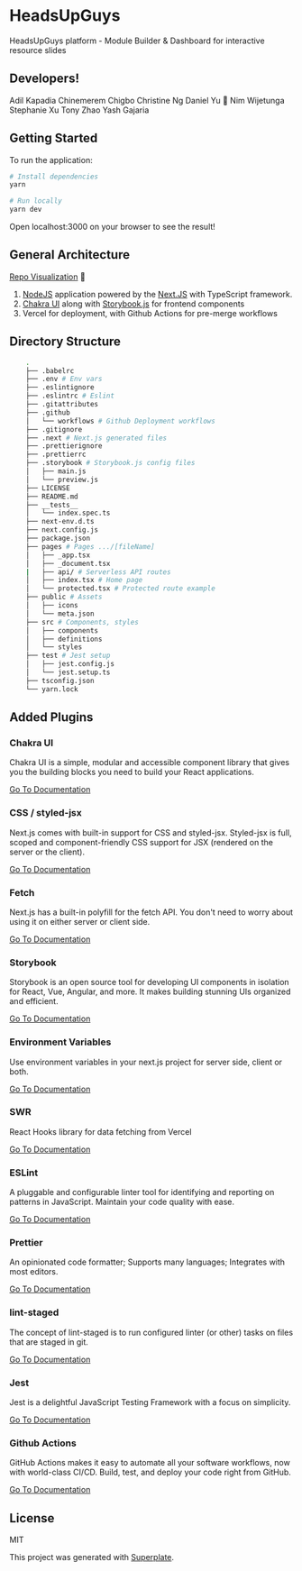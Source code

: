 # HeadsUpGuys

HeadsUpGuys platform - Module Builder & Dashboard for interactive resource slides

## Developers!

Adil Kapadia
Chinemerem Chigbo
Christine Ng
Daniel Yu 🥑
Nim Wijetunga  
Stephanie Xu
Tony Zhao
Yash Gajaria

## Getting Started

To run the application:

```bash
# Install dependencies
yarn

# Run locally
yarn dev
```

Open localhost:3000 on your browser to see the result!

## General Architecture

[Repo Visualization](https://octo-repo-visualization.vercel.app/?repo=uwblueprint%2Fheadsupguys) 👀

1. [NodeJS](https://nodejs.org/en/) application powered by the [Next.JS](https://nextjs.org/) with TypeScript
   framework.
2. [Chakra UI](https://chakra-ui.com/) along with [Storybook.js](https://storybook.js.org/tutorials/) for frontend components
3. Vercel for deployment, with Github Actions for pre-merge workflows

## Directory Structure

```bash
    .
    ├── .babelrc
    ├── .env # Env vars
    ├── .eslintignore
    ├── .eslintrc # Eslint
    ├── .gitattributes
    ├── .github
    │   └── workflows # Github Deployment workflows
    ├── .gitignore
    ├── .next # Next.js generated files
    ├── .prettierignore
    ├── .prettierrc
    ├── .storybook # Storybook.js config files
    │   ├── main.js
    │   └── preview.js
    ├── LICENSE
    ├── README.md
    ├── __tests__
    │   └── index.spec.ts
    ├── next-env.d.ts
    ├── next.config.js
    ├── package.json
    ├── pages # Pages .../[fileName]
    │   ├── _app.tsx
    │   ├── _document.tsx
    |   ├── api/ # Serverless API routes
    │   ├── index.tsx # Home page
    │   └── protected.tsx # Protected route example
    ├── public # Assets
    │   ├── icons
    │   └── meta.json
    ├── src # Components, styles
    │   ├── components
    │   ├── definitions
    │   └── styles
    ├── test # Jest setup
    │   ├── jest.config.js
    │   └── jest.setup.ts
    ├── tsconfig.json
    └── yarn.lock
```

## Added Plugins

### **Chakra UI**

Chakra UI is a simple, modular and accessible component library that gives you the building blocks you need to build your React applications.

[Go To Documentation](https://chakra-ui.com/docs/getting-started)

### **CSS / styled-jsx**

Next.js comes with built-in support for CSS and styled-jsx. Styled-jsx is full, scoped and component-friendly CSS support for JSX (rendered on the server or the client).

[Go To Documentation](https://github.com/vercel/styled-jsx)

### **Fetch**

Next.js has a built-in polyfill for the fetch API. You don&#39;t need to worry about using it on either server or client side.

[Go To Documentation](https://developer.mozilla.org/en-US/docs/Web/API/Fetch_API)

### **Storybook**

Storybook is an open source tool for developing UI components in isolation for React, Vue, Angular, and more. It makes building stunning UIs organized and efficient.

[Go To Documentation](https://storybook.js.org/docs/react/get-started/introduction)

### **Environment Variables**

Use environment variables in your next.js project for server side, client or both.

[Go To Documentation](https://github.com/vercel/next.js/tree/canary/examples/environment-variables)

### **SWR**

React Hooks library for data fetching from Vercel

[Go To Documentation](https://swr.vercel.app/)

### **ESLint**

A pluggable and configurable linter tool for identifying and reporting on patterns in JavaScript. Maintain your code quality with ease.

[Go To Documentation](https://eslint.org/docs/user-guide/getting-started)

### **Prettier**

An opinionated code formatter; Supports many languages; Integrates with most editors.

[Go To Documentation](https://prettier.io/docs/en/index.html)

### **lint-staged**

The concept of lint-staged is to run configured linter (or other) tasks on files that are staged in git.

[Go To Documentation](https://github.com/okonet/lint-staged)

### **Jest**

Jest is a delightful JavaScript Testing Framework with a focus on simplicity.

[Go To Documentation](https://jestjs.io/docs/en/getting-started)

### **Github Actions**

GitHub Actions makes it easy to automate all your software workflows, now with world-class CI/CD. Build, test, and deploy your code right from GitHub.

[Go To Documentation](https://docs.github.com/en/actions)

## License

MIT

This project was generated with [Superplate](https://github.com/pankod/superplate).
